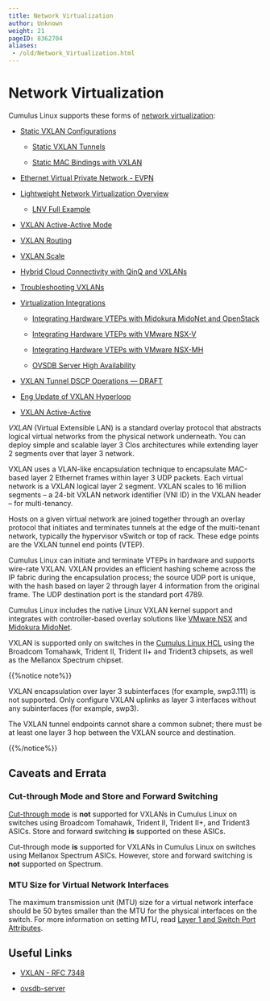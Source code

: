 ```yaml
---
title: Network Virtualization
author: Unknown
weight: 21
pageID: 8362704
aliases:
 - /old/Network_Virtualization.html
---
```

# Network Virtualization

Cumulus Linux supports these forms of [network
virtualization](http://en.wikipedia.org/wiki/Network_virtualization):

  - [Static VXLAN Configurations](/old/Static_VXLAN_Configurations.html)
    
      - [Static VXLAN Tunnels](/old/Static_VXLAN_Tunnels.html)
    
      - [Static MAC Bindings with
        VXLAN](/old/Static_MAC_Bindings_with_VXLAN.html)

  - [Ethernet Virtual Private Network -
    EVPN](/old/Ethernet_Virtual_Private_Network_-_EVPN.html)

  - [Lightweight Network Virtualization
    Overview](/old/Lightweight_Network_Virtualization_Overview.html)
    
      - [LNV Full Example](/old/LNV_Full_Example.html)

  - [VXLAN Active-Active Mode](/old/VXLAN_Active-Active_Mode.html)

  - [VXLAN Routing](/old/VXLAN_Routing.html)

  - [VXLAN Scale](/old/VXLAN_Scale.html)

  - [Hybrid Cloud Connectivity with QinQ and
    VXLANs](/old/Hybrid_Cloud_Connectivity_with_QinQ_and_VXLANs.html)

  - [Troubleshooting VXLANs](/old/Troubleshooting_VXLANs.html)

  - [Virtualization Integrations](/old/Virtualization_Integrations.html)
    
      - [Integrating Hardware VTEPs with Midokura MidoNet and
        OpenStack](/old/Integrating_Hardware_VTEPs_with_Midokura_MidoNet_and_OpenStack.html)
    
      - [Integrating Hardware VTEPs with VMware
        NSX-V](/old/Integrating_Hardware_VTEPs_with_VMware_NSX-V.html)
    
      - [Integrating Hardware VTEPs with VMware
        NSX-MH](/old/Integrating_Hardware_VTEPs_with_VMware_NSX-MH.html)
    
      - [OVSDB Server High
        Availability](/old/OVSDB_Server_High_Availability.html)

  - [VXLAN Tunnel DSCP Operations
    — DRAFT](/old/VXLAN_Tunnel_DSCP_Operations_—%C2%A0DRAFT.html)

  - [Eng Update of VXLAN
    Hyperloop](/old/Eng_Update_of_VXLAN_Hyperloop.html)

  - [VXLAN Active-Active](/old/VXLAN_Active-Active.html)

*VXLAN* (Virtual Extensible LAN) is a standard overlay protocol that
abstracts logical virtual networks from the physical network underneath.
You can deploy simple and scalable layer 3 Clos architectures while
extending layer 2 segments over that layer 3 network.

VXLAN uses a VLAN-like encapsulation technique to encapsulate MAC-based
layer 2 Ethernet frames within layer 3 UDP packets. Each virtual network
is a VXLAN logical layer 2 segment. VXLAN scales to 16 million segments
– a 24-bit VXLAN network identifier (VNI ID) in the VXLAN header – for
multi-tenancy.

Hosts on a given virtual network are joined together through an overlay
protocol that initiates and terminates tunnels at the edge of the
multi-tenant network, typically the hypervisor vSwitch or top of rack.
These edge points are the VXLAN tunnel end points (VTEP).

Cumulus Linux can initiate and terminate VTEPs in hardware and supports
wire-rate VXLAN. VXLAN provides an efficient hashing scheme across the
IP fabric during the encapsulation process; the source UDP port is
unique, with the hash based on layer 2 through layer 4 information from
the original frame. The UDP destination port is the standard port 4789.

Cumulus Linux includes the native Linux VXLAN kernel support and
integrates with controller-based overlay solutions like [VMware
NSX](/old/Integrating_Hardware_VTEPs_with_VMware_NSX-MH.html) and
[Midokura
MidoNet](/old/Integrating_Hardware_VTEPs_with_Midokura_MidoNet_and_OpenStack.html).

VXLAN is supported only on switches in the [Cumulus Linux
HCL](http://cumulusnetworks.com/support/hcl/) using the Broadcom
Tomahawk, Trident II, Trident II+ and Trident3 chipsets, as well as the
Mellanox Spectrum chipset.

{{%notice note%}}

VXLAN encapsulation over layer 3 subinterfaces (for example, swp3.111)
is not supported. Only configure VXLAN uplinks as layer 3 interfaces
without any subinterfaces (for example, swp3).

The VXLAN tunnel endpoints cannot share a common subnet; there must be
at least one layer 3 hop between the VXLAN source and destination.

{{%/notice%}}

## Caveats and Errata

### Cut-through Mode and Store and Forward Switching

[Cut-through
mode](/old/Buffer_and_Queue_Management.html#src-8363032_BufferandQueueManagement-cut_through_mode)
is **not** supported for VXLANs in Cumulus Linux on switches using
Broadcom Tomahawk, Trident II, Trident II+, and Trident3 ASICs. Store
and forward switching **is** supported on these ASICs.

Cut-through mode **is** supported for VXLANs in Cumulus Linux on
switches using Mellanox Spectrum ASICs. However, store and forward
switching is **not** supported on Spectrum.

### MTU Size for Virtual Network Interfaces

The maximum transmission unit (MTU) size for a virtual network interface
should be 50 bytes smaller than the MTU for the physical interfaces on
the switch. For more information on setting MTU, read [Layer 1 and
Switch Port
Attributes](/old/Switch_Port_Attributes.html#src-8363026_SwitchPortAttributes-mtu_vxlan).

## Useful Links

  - [VXLAN -
    RFC 7348](https://tools.ietf.org/html/rfc7348)

  - [ovsdb-server](http://openvswitch.org/support/dist-docs/ovsdb-server.1.html)

